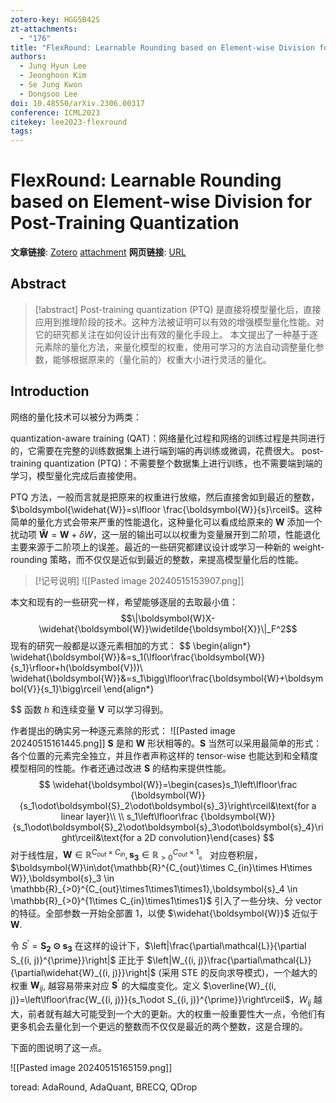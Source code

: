 ```yaml
---
zotero-key: HGG5B42S
zt-attachments:
  - "176"
title: "FlexRound: Learnable Rounding based on Element-wise Division for Post-Training Quantization"
authors:
  - Jung Hyun Lee
  - Jeonghoon Kim
  - Se Jung Kwon
  - Dongsoo Lee
doi: 10.48550/arXiv.2306.00317
conference: ICML2023
citekey: lee2023-flexround
tags:
---
```

# FlexRound: Learnable Rounding based on Element-wise Division for Post-Training Quantization

**文章链接**: [Zotero](zotero://select/library/items/HGG5B42S) [attachment](<file:///home/ilot/Zotero/storage/3FJYBIWV/Lee%20%E7%AD%89%20-%202023%20-%20FlexRound%20Learnable%20Rounding%20based%20on%20Element-wis.pdf>)
**网页链接**: [URL](http://arxiv.org/abs/2306.00317)
## Abstract

>[!abstract]
>Post-training quantization (PTQ) 是直接将模型量化后，直接应用到推理阶段的技术。这种方法被证明可以有效的增强模型量化性能。对它的研究都关注在如何设计出有效的量化手段上。
>本文提出了一种基于逐元素除的量化方法，来量化模型的权重，使用可学习的方法自动调整量化参数，能够根据原来的（量化前的）权重大小进行灵活的量化。



## Introduction
网络的量化技术可以被分为两类：

quantization-aware training (QAT)：网络量化过程和网络的训练过程是共同进行的，它需要在完整的训练数据集上进行端到端的再训练或微调，花费很大。
post-training quantization (PTQ)：不需要整个数据集上进行训练，也不需要端到端的学习，模型量化完成后直接使用。

PTQ 方法，一般而言就是把原来的权重进行放缩，然后直接舍如到最近的整数，$\boldsymbol{\widehat{W}}=s\lfloor \frac{\boldsymbol{W}}{s}\rceil$。这种简单的量化方式会带来严重的性能退化，这种量化可以看成给原来的 $\boldsymbol{W}$ 添加一个扰动项 $\boldsymbol{\widehat{W}}=\boldsymbol{W}+\delta W$，这一层的输出可以以权重为变量展开到二阶项，性能退化主要来源于二阶项上的误差。最近的一些研究都建议设计或学习一种新的 weight-rounding 策略，而不仅仅是近似到最近的整数，来提高模型量化后的性能。


>[!记号说明]
>![[Pasted image 20240515153907.png]]


本文和现有的一些研究一样，希望能够逐层的去取最小值：
$$\|\boldsymbol{W}X-\widehat{\boldsymbol{W}}\widetilde{\boldsymbol{X}}\|_F^2$$
现有的研究一般都是以逐元素相加的方式：
$$
\begin{align*}
\widehat{\boldsymbol{W}}&=s_1(\lfloor\frac{\boldsymbol{W}}{s_1}\rfloor+h(\boldsymbol{V}))\\
\widehat{\boldsymbol{W}}&=s_1\bigg\lfloor\frac{\boldsymbol{W}+\boldsymbol{V}}{s_1}\bigg\rceil 
\end{align*}

$$
函数 $h$ 和连续变量 $\boldsymbol{V}$ 可以学习得到。

作者提出的确实另一种逐元素除的形式：
![[Pasted image 20240515161445.png]]
$\boldsymbol{S}$ 是和 $\boldsymbol{W}$ 形状相等的。$\boldsymbol{S}$ 当然可以采用最简单的形式：各个位置的元素完全独立，并且作者声称这样的 tensor-wise 也能达到和全精度模型相同的性能。作者还通过改进 $\boldsymbol{S}$ 的结构来提供性能。
$$
\widehat{\boldsymbol{W}}=\begin{cases}s_1\left\lfloor\frac {\boldsymbol{W}}{s_1\odot\boldsymbol{S}_2\odot\boldsymbol{s}_3}\right\rceil&\text{for a linear layer}\\ \\
s_1\left\lfloor\frac {\boldsymbol{W}}{s_1\odot\boldsymbol{S}_2\odot\boldsymbol{s}_3\odot\boldsymbol{s}_4}\right\rceil&\text{for a 2D convolution}\end{cases}
$$
对于线性层，$\boldsymbol{W}\in \mathbb{R}^{C_{out}\times C_{in}},\boldsymbol{s_{3}}\in \mathbb{R}^{C_{out}\times 1}_{>0}$。
对应卷积层，$\boldsymbol{W}\in\dot{\mathbb{R}^{C_{out}\times C_{in}\times H\times W}},\boldsymbol{s}_3 \in \mathbb{R}_{>0}^{C_{out}\times1\times1\times1},\boldsymbol{s}_4 \in \mathbb{R}_{>0}^{1\times C_{in}\times1\times1}$
引入了一些分块、分 vector 的特征。全部参数一开始全部置 1，以使 $\widehat{\boldsymbol{W}}$ 近似于 $\boldsymbol{W}$.

令 $S^{\prime}=\boldsymbol{S_{2}\odot \boldsymbol{s_3}}$ 在这样的设计下，$\left|\frac{\partial\mathcal{L}}{\partial S_{(i, j)}^{\prime}}\right|$ 正比于 $\left|W_{(i, j)}\frac{\partial\mathcal{L}}{\partial\widehat{W}_{(i, j)}}\right|$ (采用 STE 的反向求导模式)，一个越大的权重 $\boldsymbol{W}_{ij}$, 越容易带来对应 $\boldsymbol{S}^{\prime}$ 的大幅度变化。定义 $\overline{W}_{(i, j)}=\left\lfloor\frac{W_{(i, j)}}{s_1\odot S_{(i, j)}^{\prime}}\right\rceil$，$W_{ij}$ 越大，前者就有越大可能受到一个大的更新。大的权重一般重要性大一点，令他们有更多机会去量化到一个更远的整数而不仅仅是最近的两个整数，这是合理的。

下面的图说明了这一点。


![[Pasted image 20240515165159.png]]



toread: AdaRound, AdaQuant, BRECQ, QDrop